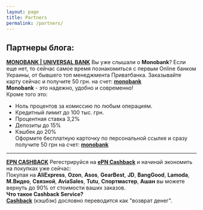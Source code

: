 ```yaml
---
layout: page
title: Partners
permalink: /partners/
---
```


## Партнеры блога:
**[MONOBANK | UNIVERSAL BANK](https://goo.gl/eZpVqy)**
Вы уже слышали о **Monobank**? Если еще нет, то сейчас самое время познакомиться с первым Online банком Украины, от бывшего топ менеджмента Приватбанка. Заказывайте карту сейчас и получите 50 грн. на счет: **[monobank](https://goo.gl/eZpVqy)**  
**Monobank** - это надежно, удобно и современно!  
Кроме того это:  
- Ноль процентов за комиссию по любым операциям.  
- Кредитный лимит до 100 тыс. грн.  
- Процентная ставка 3,2%  
- Депозиты до 15%  
- Кэшбек до 20%  
Оформите бесплатную карточку по персональной ссылке и сразу получите 50 грн на счет: **[monobank](https://goo.gl/eZpVqy)**

---

**[EPN CASHBACK](http://ali.pub/2ty5ms)**
Регестрируйся на [**ePN Cashback**](https://ali.pub/2ty5ms) и начинай экономить на покупках уже сейчас:  
Покупая на **AliExpress**, **Ozon**, **Asos**, **GearBest**, **JD**, **BangGood**, **Lamoda**, **М.Видео**, **Связной**, **AviaSales**, **Tutu**, **Спортмастер**, **Ашан** вы можете вернуть до 90% от стоимости ваших заказов.  
**Что такое Cashback Service?**  
[**Cashback**](https://ali.pub/2ty5ms)  (кэшбэк) дословно переводится как "возврат денег".
